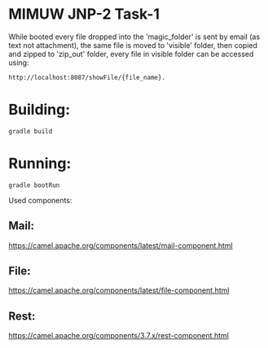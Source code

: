 # MIMUW JNP-2 Task-1

While booted every file dropped into the 'magic_folder' is sent by email (as text not attachment), the same file is
moved to
'visible' folder, then copied and zipped to 'zip_out' folder, every file in visible folder can be accessed using:

```
http://localhost:8087/showFile/{file_name}.
```

# Building:

```
gradle build
```

# Running:

```
gradle bootRun
```

Used components:

## Mail:

https://camel.apache.org/components/latest/mail-component.html

## File:

https://camel.apache.org/components/latest/file-component.html

## Rest:

https://camel.apache.org/components/3.7.x/rest-component.html
